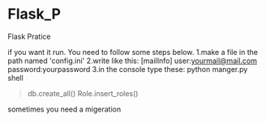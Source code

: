 # Flask_P
Flask Pratice

if you want it run.
You need to follow some steps below.
1.make a file in the path named 'config.ini'
2.write like this:
  [mailInfo]
  user:yourmail@mail.com
  password:yourpassword
3.in the console type these:
  python manger.py shell
  >db.create_all()
  >Role.insert_roles()
  
  sometimes you need a migeration
  
  
